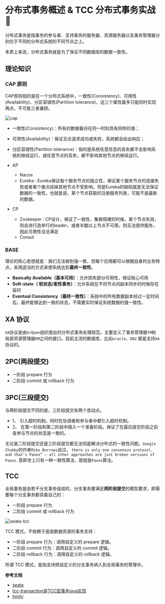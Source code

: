# 分布式事务概述 & TCC 分布式事务实战 :hammer:

分布式事务是指事务的参与者、支持事务的服务器、资源服务器以及事务管理器分别位于不同的分布式系统的不同节点之上。

本质上来说，分布式事务就是为了保证不同数据库的数据一致性。

## 理论知识

### CAP 原则 

CAP原则指的是在一个分布式系统中，一致性(Consistency)、可用性(Availability)、分区容错性(Partition tolerance)，这三个属性最多只能同时实现两点，不可能三者兼顾。

![cap](/img/digging-deeper/cap.webp)

- 一致性(Consistency)：所有的数据备份在同一时刻具有同样的值；
- 可用性(Availability)：保证无论请求成功或失败，系统都会给出响应；
- 分区容错性(Partition tolerance)：指的是系统任意信息的丢失都不会影响系统的继续运行，或任意节点的丢失，都不影响其他节点的继续运行。

- AP
  - Nacos 
  - Eureka : Eureka保证每个服务节点的独立性，保证某个服务节点的连接失败或者某个接点挂掉其他节点不受影响。但是Eureka的缺陷就是无法保证数据的一致性，也就是说，某个节点获取的注册服务列表，可能不是最新的数据。
- CP
  - Zookeeper : CP设计，保证了一致性，集群搭建的时候，某个节点失效，则会进行选举行的leader，或者半数以上节点不可用，则无法提供服务，因此可用性没法满足
  - Consul

### BASE

理论的核心思想就是：我们无法做到强一致，但每个应用都可以根据自身的业务特点，采用适当的方式来使系统达到**最终一致性**。

- **Basically Available（基本可用）**：允许损失部分可用性，保证核心可用
- **Soft-state（ 软状态/柔性事务）**：允许系统在不同节点间副本同步的时候存在延时
- **Eventual Consistency（最终一致性）**：系统中的所有数据副本经过一定时间后，最终能够达到一致的状态，不需要实时保证系统数据的强一致性。

## XA 协议

`XA`协议是由`X/Open`组织提出的分布式事务处理规范，主要定义了事务管理器`TM`和局部资源管理器`RM`之间的接口。目前主流的数据库，比如`oracle`、`DB2` 都是支持`XA`协议的。

## 2PC(两段提交)

- 一阶段 prepare 行为
- 二阶段 commit 或 rollback 行为

## 3PC(三段提交)

与两阶段提交不同的是，三阶段提交有两个改动点。

- 1、 引入超时机制。同时在协调者和参与者中都引入超时机制。
- 2、 在第一阶段和第二阶段中插入一个准备阶段。保证了在最后提交阶段之前各参与节点的状态是一致的。

无论是二阶段提交还是三阶段提交都无法彻底解决分布式的一致性问题。`Google Chubby`的作者`Mike Burrows`说过， 
`there is only one consensus protocol, and that’s Paxos” – all other approaches are just broken versions of Paxos`. 
意即世上只有一种一致性算法，那就是`Paxos`算法。


## TCC

全局事务是由若干分支事务组成的，分支事务要满足**两阶段提交**的模型要求，即需要每个分支事务都具备自己的：

- 一阶段 prepare 行为
- 二阶段 commit 或 rollback 行为

![seata-tcc](/img/digging-deeper/seata-tcc.png)

TCC 模式，不依赖于底层数据资源的事务支持：

- 一阶段 prepare 行为：调用自定义的 prepare 逻辑。
- 二阶段 commit 行为：调用自定义的 commit 逻辑。
- 二阶段 rollback 行为：调用自定义的 rollback 逻辑。

所谓 TCC 模式，是指支持把自定义的分支事务纳入到全局事务的管理中。

**参考文档**
- [seata](https://github.com/seata/seata)
- [tcc-transaction是TCC型事务java实现](https://github.com/changmingxie/tcc-transaction)
- [hmily](https://github.com/dromara/hmily)
